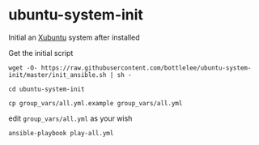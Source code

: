 # ubuntu-system-init
Initial an [Xubuntu](https://xubuntu.org) system after installed

Get the initial script
```
wget -O- https://raw.githubusercontent.com/bottlelee/ubuntu-system-init/master/init_ansible.sh | sh -
```
```
cd ubuntu-system-init
```
```
cp group_vars/all.yml.example group_vars/all.yml
```

edit `group_vars/all.yml` as your wish

```
ansible-playbook play-all.yml
```
